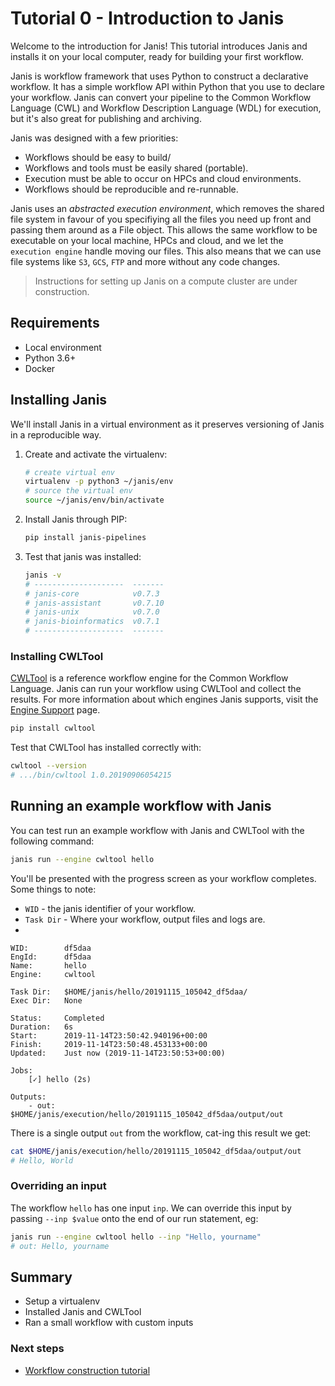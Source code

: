 # Tutorial 0 - Introduction to Janis

Welcome to the introduction for Janis! This tutorial introduces Janis and installs it on your local computer, ready for building your first workflow.

Janis is workflow framework that uses Python to construct a declarative workflow. It has a simple workflow API within Python that you use to declare your workflow. Janis can convert your pipeline to the Common Workflow Language (CWL) and Workflow Description Language (WDL) for execution, but it's also great for publishing and archiving.

Janis was designed with a few priorities:

- Workflows should be easy to build/
- Workflows and tools must be easily shared (portable).
- Execution must be able to occur on HPCs and cloud environments.
- Workflows should be reproducible and re-runnable.

Janis uses an *abstracted execution environment*, which removes the shared file system in favour of you specifiying all the files you need up front and passing them around as a File object. This allows the same workflow to be executable on your local machine, HPCs and cloud, and we let the `execution engine` handle moving our files. This also means that we can use file systems like ``S3``, ``GCS``, ``FTP`` and more without any code changes.

> Instructions for setting up Janis on a compute cluster are under construction. 

## Requirements

- Local environment
- Python 3.6+
- Docker

## Installing Janis

We'll install Janis in a virtual environment as it preserves versioning of Janis in a reproducible way.

1. Create and activate the virtualenv:

    ```bash
    # create virtual env
	virtualenv -p python3 ~/janis/env
	# source the virtual env
	source ~/janis/env/bin/activate
    ```

2. Install Janis through PIP:

    ```bash
    pip install janis-pipelines
    ```

3. Test that janis was installed:

    ```bash
	janis -v
	# --------------------  -------
    # janis-core            v0.7.3
    # janis-assistant       v0.7.10
    # janis-unix            v0.7.0
    # janis-bioinformatics  v0.7.1
    # --------------------  -------
	```
	
### Installing CWLTool

[CWLTool](https://github.com/common-workflow-language/cwltool) is a reference workflow engine for the Common Workflow Language. Janis can run your workflow using CWLTool and collect the results. For more information about which engines Janis supports, visit the [Engine Support](https://janis.readthedocs.io/en/latest/references/engines.html) page.

```bash
pip install cwltool
```

Test that CWLTool has installed correctly with:

```bash
cwltool --version
# .../bin/cwltool 1.0.20190906054215
```


## Running an example workflow with Janis

You can test run an example workflow with Janis and CWLTool with the following command:

```bash
janis run --engine cwltool hello
```

You'll be presented with the progress screen as your workflow completes. Some things to note:

- `WID` - the janis identifier of your workflow.
- `Task Dir` - Where your workflow, output files and logs are.
- 

```
WID:        df5daa
EngId:      df5daa
Name:       hello
Engine:     cwltool

Task Dir:   $HOME/janis/hello/20191115_105042_df5daa/
Exec Dir:   None

Status:     Completed
Duration:   6s
Start:      2019-11-14T23:50:42.940196+00:00
Finish:     2019-11-14T23:50:48.453133+00:00
Updated:    Just now (2019-11-14T23:50:53+00:00)

Jobs: 
    [✓] hello (2s)       

Outputs:
    - out: $HOME/janis/execution/hello/20191115_105042_df5daa/output/out
```

There is a single output `out` from the workflow, cat-ing this result we get:

```bash
cat $HOME/janis/execution/hello/20191115_105042_df5daa/output/out
# Hello, World
```

### Overriding an input

The workflow `hello` has one input `inp`. We can override this input by passing `--inp $value` onto the end of our run statement, eg:

```bash
janis run --engine cwltool hello --inp "Hello, yourname"
# out: Hello, yourname
```


## Summary

- Setup a virtualenv
- Installed Janis and CWLTool
- Ran a small workflow with custom inputs

### Next steps

- [Workflow construction tutorial](https://janis.readthedocs.io/en/latest/tutorials/tutorial1.html)

